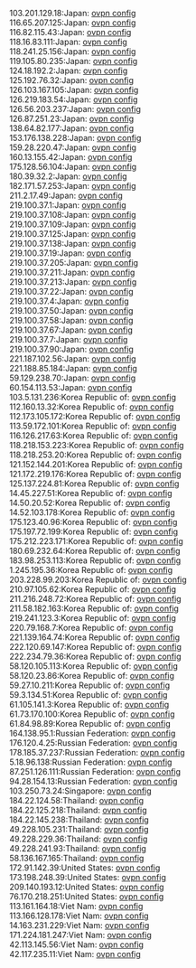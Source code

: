 103.201.129.18:Japan: [ovpn config](vpn/103_201_129_18.ovpn)  
116.65.207.125:Japan: [ovpn config](vpn/116_65_207_125.ovpn)  
116.82.115.43:Japan: [ovpn config](vpn/116_82_115_43.ovpn)  
118.16.83.111:Japan: [ovpn config](vpn/118_16_83_111.ovpn)  
118.241.25.156:Japan: [ovpn config](vpn/118_241_25_156.ovpn)  
119.105.80.235:Japan: [ovpn config](vpn/119_105_80_235.ovpn)  
124.18.192.2:Japan: [ovpn config](vpn/124_18_192_2.ovpn)  
125.192.76.32:Japan: [ovpn config](vpn/125_192_76_32.ovpn)  
126.103.167.105:Japan: [ovpn config](vpn/126_103_167_105.ovpn)  
126.219.183.54:Japan: [ovpn config](vpn/126_219_183_54.ovpn)  
126.56.203.237:Japan: [ovpn config](vpn/126_56_203_237.ovpn)  
126.87.251.23:Japan: [ovpn config](vpn/126_87_251_23.ovpn)  
138.64.82.177:Japan: [ovpn config](vpn/138_64_82_177.ovpn)  
153.176.138.228:Japan: [ovpn config](vpn/153_176_138_228.ovpn)  
159.28.220.47:Japan: [ovpn config](vpn/159_28_220_47.ovpn)  
160.13.155.42:Japan: [ovpn config](vpn/160_13_155_42.ovpn)  
175.128.56.104:Japan: [ovpn config](vpn/175_128_56_104.ovpn)  
180.39.32.2:Japan: [ovpn config](vpn/180_39_32_2.ovpn)  
182.171.57.253:Japan: [ovpn config](vpn/182_171_57_253.ovpn)  
211.2.17.49:Japan: [ovpn config](vpn/211_2_17_49.ovpn)  
219.100.37.1:Japan: [ovpn config](vpn/219_100_37_1.ovpn)  
219.100.37.108:Japan: [ovpn config](vpn/219_100_37_108.ovpn)  
219.100.37.109:Japan: [ovpn config](vpn/219_100_37_109.ovpn)  
219.100.37.125:Japan: [ovpn config](vpn/219_100_37_125.ovpn)  
219.100.37.138:Japan: [ovpn config](vpn/219_100_37_138.ovpn)  
219.100.37.19:Japan: [ovpn config](vpn/219_100_37_19.ovpn)  
219.100.37.205:Japan: [ovpn config](vpn/219_100_37_205.ovpn)  
219.100.37.211:Japan: [ovpn config](vpn/219_100_37_211.ovpn)  
219.100.37.213:Japan: [ovpn config](vpn/219_100_37_213.ovpn)  
219.100.37.22:Japan: [ovpn config](vpn/219_100_37_22.ovpn)  
219.100.37.4:Japan: [ovpn config](vpn/219_100_37_4.ovpn)  
219.100.37.50:Japan: [ovpn config](vpn/219_100_37_50.ovpn)  
219.100.37.58:Japan: [ovpn config](vpn/219_100_37_58.ovpn)  
219.100.37.67:Japan: [ovpn config](vpn/219_100_37_67.ovpn)  
219.100.37.7:Japan: [ovpn config](vpn/219_100_37_7.ovpn)  
219.100.37.90:Japan: [ovpn config](vpn/219_100_37_90.ovpn)  
221.187.102.56:Japan: [ovpn config](vpn/221_187_102_56.ovpn)  
221.188.85.184:Japan: [ovpn config](vpn/221_188_85_184.ovpn)  
59.129.238.70:Japan: [ovpn config](vpn/59_129_238_70.ovpn)  
60.154.113.53:Japan: [ovpn config](vpn/60_154_113_53.ovpn)  
103.5.131.236:Korea Republic of: [ovpn config](vpn/103_5_131_236.ovpn)  
112.160.13.32:Korea Republic of: [ovpn config](vpn/112_160_13_32.ovpn)  
112.173.105.172:Korea Republic of: [ovpn config](vpn/112_173_105_172.ovpn)  
113.59.172.101:Korea Republic of: [ovpn config](vpn/113_59_172_101.ovpn)  
116.126.217.63:Korea Republic of: [ovpn config](vpn/116_126_217_63.ovpn)  
118.218.153.223:Korea Republic of: [ovpn config](vpn/118_218_153_223.ovpn)  
118.218.253.20:Korea Republic of: [ovpn config](vpn/118_218_253_20.ovpn)  
121.152.144.201:Korea Republic of: [ovpn config](vpn/121_152_144_201.ovpn)  
121.172.219.176:Korea Republic of: [ovpn config](vpn/121_172_219_176.ovpn)  
125.137.224.81:Korea Republic of: [ovpn config](vpn/125_137_224_81.ovpn)  
14.45.227.51:Korea Republic of: [ovpn config](vpn/14_45_227_51.ovpn)  
14.50.20.52:Korea Republic of: [ovpn config](vpn/14_50_20_52.ovpn)  
14.52.103.178:Korea Republic of: [ovpn config](vpn/14_52_103_178.ovpn)  
175.123.40.96:Korea Republic of: [ovpn config](vpn/175_123_40_96.ovpn)  
175.197.72.199:Korea Republic of: [ovpn config](vpn/175_197_72_199.ovpn)  
175.212.223.171:Korea Republic of: [ovpn config](vpn/175_212_223_171.ovpn)  
180.69.232.64:Korea Republic of: [ovpn config](vpn/180_69_232_64.ovpn)  
183.98.253.113:Korea Republic of: [ovpn config](vpn/183_98_253_113.ovpn)  
1.245.195.36:Korea Republic of: [ovpn config](vpn/1_245_195_36.ovpn)  
203.228.99.203:Korea Republic of: [ovpn config](vpn/203_228_99_203.ovpn)  
210.97.105.62:Korea Republic of: [ovpn config](vpn/210_97_105_62.ovpn)  
211.216.248.72:Korea Republic of: [ovpn config](vpn/211_216_248_72.ovpn)  
211.58.182.163:Korea Republic of: [ovpn config](vpn/211_58_182_163.ovpn)  
219.241.123.3:Korea Republic of: [ovpn config](vpn/219_241_123_3.ovpn)  
220.79.168.7:Korea Republic of: [ovpn config](vpn/220_79_168_7.ovpn)  
221.139.164.74:Korea Republic of: [ovpn config](vpn/221_139_164_74.ovpn)  
222.120.69.147:Korea Republic of: [ovpn config](vpn/222_120_69_147.ovpn)  
222.234.79.36:Korea Republic of: [ovpn config](vpn/222_234_79_36.ovpn)  
58.120.105.113:Korea Republic of: [ovpn config](vpn/58_120_105_113.ovpn)  
58.120.23.86:Korea Republic of: [ovpn config](vpn/58_120_23_86.ovpn)  
59.27.10.211:Korea Republic of: [ovpn config](vpn/59_27_10_211.ovpn)  
59.3.134.51:Korea Republic of: [ovpn config](vpn/59_3_134_51.ovpn)  
61.105.141.3:Korea Republic of: [ovpn config](vpn/61_105_141_3.ovpn)  
61.73.170.100:Korea Republic of: [ovpn config](vpn/61_73_170_100.ovpn)  
61.84.98.89:Korea Republic of: [ovpn config](vpn/61_84_98_89.ovpn)  
164.138.95.1:Russian Federation: [ovpn config](vpn/164_138_95_1.ovpn)  
176.120.4.25:Russian Federation: [ovpn config](vpn/176_120_4_25.ovpn)  
178.185.37.237:Russian Federation: [ovpn config](vpn/178_185_37_237.ovpn)  
5.18.96.138:Russian Federation: [ovpn config](vpn/5_18_96_138.ovpn)  
87.251.126.111:Russian Federation: [ovpn config](vpn/87_251_126_111.ovpn)  
94.28.154.13:Russian Federation: [ovpn config](vpn/94_28_154_13.ovpn)  
103.250.73.24:Singapore: [ovpn config](vpn/103_250_73_24.ovpn)  
184.22.124.58:Thailand: [ovpn config](vpn/184_22_124_58.ovpn)  
184.22.125.218:Thailand: [ovpn config](vpn/184_22_125_218.ovpn)  
184.22.145.238:Thailand: [ovpn config](vpn/184_22_145_238.ovpn)  
49.228.105.231:Thailand: [ovpn config](vpn/49_228_105_231.ovpn)  
49.228.229.36:Thailand: [ovpn config](vpn/49_228_229_36.ovpn)  
49.228.241.93:Thailand: [ovpn config](vpn/49_228_241_93.ovpn)  
58.136.167.165:Thailand: [ovpn config](vpn/58_136_167_165.ovpn)  
172.91.142.39:United States: [ovpn config](vpn/172_91_142_39.ovpn)  
173.198.248.39:United States: [ovpn config](vpn/173_198_248_39.ovpn)  
209.140.193.12:United States: [ovpn config](vpn/209_140_193_12.ovpn)  
76.170.218.251:United States: [ovpn config](vpn/76_170_218_251.ovpn)  
113.161.164.18:Viet Nam: [ovpn config](vpn/113_161_164_18.ovpn)  
113.166.128.178:Viet Nam: [ovpn config](vpn/113_166_128_178.ovpn)  
14.163.231.229:Viet Nam: [ovpn config](vpn/14_163_231_229.ovpn)  
171.224.181.247:Viet Nam: [ovpn config](vpn/171_224_181_247.ovpn)  
42.113.145.56:Viet Nam: [ovpn config](vpn/42_113_145_56.ovpn)  
42.117.235.11:Viet Nam: [ovpn config](vpn/42_117_235_11.ovpn)  
